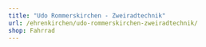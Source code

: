 ```yaml
---
title: "Udo Rommerskirchen - Zweiradtechnik"
url: /ehrenkirchen/udo-rommerskirchen-zweiradtechnik/
shop: Fahrrad
---
```

